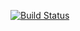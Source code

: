 [![Build Status](https://travis-ci.org/agiliq/django-djikiki.png?branch=master)](https://travis-ci.org/agiliq/django-djikiki)

